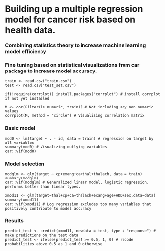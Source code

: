 # Building up a  multiple regression model for cancer risk based on health data.
### Combining statistics theory to increase machine learning model efficiency
### Fine tuning based on statistical visualizations from car package to increase model accuracy.

    train <- read.csv("train.csv")
    test <- read.csv("test_set.csv")

    if(!require(corrplot)) install.packages("corrplot") # install corrplot if not yet installed

    M <- cor(Filter(is.numeric, train)) # Not including any non numeric values
    corrplot(M, method = "circle") # Visualising correlation matrix

### Basic model
    mod0 <- lm(target ~ . - id, data = train) # regression on target by all variables
    summary(mod0) # Visualizing outlying variables
    car::vif(mod0)

### Model selection

    modglm <- glm(target ~ cp+exang+ca+thal+thalach, data = train)
    summary(modglm)
    car::vif(modglm) # Generalized linear model, logistic regression, performs better than linear types.

    xmod11 <- glm(target~thal+cp+ca+thalach+exang+age+ADD+sex,data=data)
    summary(xmod11)
    car::vif(xmod11) # Log regression excludes too many variables that positively contribute to model accuracy

### Results
    predict_test <- predict(xmod11, newdata = test, type = "response") # make predictions on the test data
    predict_test <- ifelse(predict_test >= 0.5, 1, 0) # recode probabilities above 0.5 as 1 and 0 otherwise
